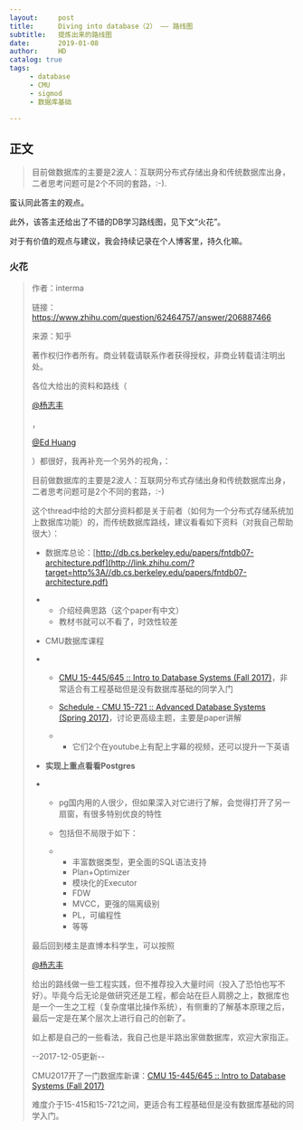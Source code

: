 ```yaml
---
layout:     post
title:      Diving into database（2） —— 路线图
subtitle:   提炼出来的路线图
date:       2019-01-08
author:     HD
catalog: true
tags:
     - database
     - CMU
     - sigmod
     - 数据库基础

---
```


## 正文

> 目前做数据库的主要是2波人：互联网分布式存储出身和传统数据库出身，二者思考问题可是2个不同的套路，:-).



蛮认同此答主的观点。

此外，该答主还给出了不错的DB学习路线图，见下文“火花”。



对于有价值的观点与建议，我会持续记录在个人博客里，持久化嘛。





### 火花



> 作者：interma
>
> 链接：https://www.zhihu.com/question/62464757/answer/206887466
>
> 来源：知乎
>
> 著作权归作者所有。商业转载请联系作者获得授权，非商业转载请注明出处。
>
> 各位大给出的资料和路线（
>
> [@杨志丰](http://www.zhihu.com/people/null)
>
> ， 
>
> [@Ed Huang](http://www.zhihu.com/people/5940b1ec1c21a3538c6cfcf5711a75a6)
>
>  ）都很好，我再补充一个另外的视角，：
>
>
>
> 目前做数据库的主要是2波人：互联网分布式存储出身和传统数据库出身，二者思考问题可是2个不同的套路，:-)
>
> 这个thread中给的大部分资料都是关于前者（如何为一个分布式存储系统加上数据库功能）的，而传统数据库路线，建议看看如下资料（对我自己帮助很大）：
>
> - 数据库总论：[http://db.cs.berkeley.edu/papers/fntdb07-architecture.pdf](http://link.zhihu.com/?target=http%3A//db.cs.berkeley.edu/papers/fntdb07-architecture.pdf)
>
> - - 介绍经典思路（这个paper有中文）
>   - 教材书就可以不看了，时效性较差
>
> - CMU数据库课程
>
> - - [CMU 15-445/645 :: Intro to Database Systems (Fall 2017)](http://link.zhihu.com/?target=http%3A//15445.courses.cs.cmu.edu/fall2017/)，非常适合有工程基础但是没有数据库基础的同学入门
>
>   - [Schedule - CMU 15-721 :: Advanced Database Systems (Spring 2017)](http://link.zhihu.com/?target=http%3A//15721.courses.cs.cmu.edu/spring2017/schedule.html)，讨论更高级主题，主要是paper讲解
>
>   - - 它们2个在youtube上有配上字幕的视频，还可以提升一下英语
>
> - **实现上重点看看Postgres**
>
> - - pg国内用的人很少，但如果深入对它进行了解，会觉得打开了另一扇窗，有很多特别优良的特性
>
>   - 包括但不局限于如下：
>
>   - - 丰富数据类型，更全面的SQL语法支持
>     - Plan+Optimizer
>     - 模块化的Executor 
>     - FDW
>     - MVCC，更强的隔离级别
>     - PL，可编程性
>     - 等等
>
> 最后回到楼主是直博本科学生，可以按照
>
> [@杨志丰](http://www.zhihu.com/people/null)
>
> 给出的路线做一些工程实践，但不推荐投入大量时间（投入了恐怕也写不好）。毕竟今后无论是做研究还是工程，都会站在巨人肩膀之上，数据库也是一个一生之工程（复杂度堪比操作系统），有侧重的了解基本原理之后，最后一定是在某个层次上进行自己的创新了。
>
>
>
> 如上都是自己的一些看法，我自己也是半路出家做数据库，欢迎大家指正。
>
> --2017-12-05更新--
>
> CMU2017开了一门数据库新课：[CMU 15-445/645 :: Intro to Database Systems (Fall 2017)](http://link.zhihu.com/?target=http%3A//15445.courses.cs.cmu.edu/fall2017/)
>
> 难度介于15-415和15-721之间，更适合有工程基础但是没有数据库基础的同学入门。